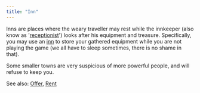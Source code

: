 ```yaml
---
title: "Inn"
---
```


Inns are places where the weary traveller may rest while the innkeeper
(also know as '[receptionist](receptionist "wikilink")') looks after his
equipment and treasure. Specifically, you may use an
[inn](inn "wikilink") to store your gathered equipment while you are not
playing the game (we all have to sleep sometimes, there is no shame in
that).

Some smaller towns are very suspicious of more powerful people, and will
refuse to keep you.

See also: [Offer](Offer "wikilink"), [Rent](Rent "wikilink")